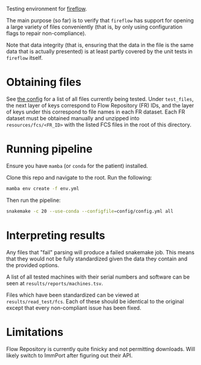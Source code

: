 Testing environment for [fireflow](https://github.com/usnistgov/fireflow).

The main purpose (so far) is to verify that `fireflow` has support for opening a
large variety of files conveniently (that is, by only using configuration flags
to repair non-compliance).

Note that data integrity (that is, ensuring that the data in the file is the
same data that is actually presented) is at least partly covered by the unit
tests in `fireflow` itself.

# Obtaining files

See [the config](config/config.yml) for a list of all files currently being
tested. Under `test_files`, the next layer of keys correspond to Flow Repository
(FR) IDs, and the layer of keys under this correspond to file names in each FR
dataset. Each FR dataset must be obtained manually and unzipped into
`resources/fcs/<FR_ID>` with the listed FCS files in the root of this directory.

# Running pipeline

Ensure you have `mamba` (or `conda` for the patient) installed.

Clone this repo and navigate to the root. Run the following:

``` bash
mamba env create -f env.yml
```

Then run the pipeline:


``` bash
snakemake -c 20 --use-conda --configfile=config/config.yml all
```

# Interpreting results

Any files that "fail" parsing will produce a failed snakemake job. This means
that they would not be fully standardized given the data they contain and the
provided options.

A list of all tested machines with their serial numbers and software can be seen
at `results/reports/machines.tsv`.

Files which have been standardized can be viewed at `results/read_test/fcs`.
Each of these should be identical to the original except that every
non-compliant issue has been fixed.

# Limitations

Flow Repository is currently quite finicky and not permitting downloads. Will
likely switch to ImmPort after figuring out their API.
